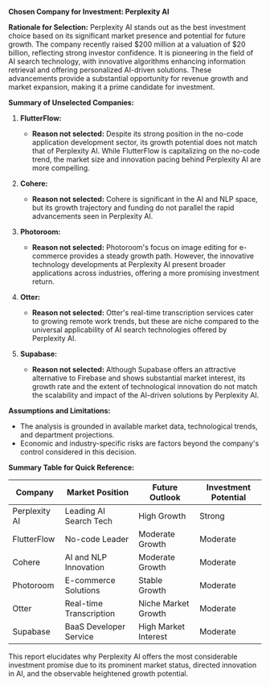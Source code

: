 **Chosen Company for Investment: Perplexity AI**

**Rationale for Selection:**
Perplexity AI stands out as the best investment choice based on its significant market presence and potential for future growth. The company recently raised $200 million at a valuation of $20 billion, reflecting strong investor confidence. It is pioneering in the field of AI search technology, with innovative algorithms enhancing information retrieval and offering personalized AI-driven solutions. These advancements provide a substantial opportunity for revenue growth and market expansion, making it a prime candidate for investment.

**Summary of Unselected Companies:**

1. **FlutterFlow:**
   - **Reason not selected:** Despite its strong position in the no-code application development sector, its growth potential does not match that of Perplexity AI. While FlutterFlow is capitalizing on the no-code trend, the market size and innovation pacing behind Perplexity AI are more compelling.

2. **Cohere:**
   - **Reason not selected:** Cohere is significant in the AI and NLP space, but its growth trajectory and funding do not parallel the rapid advancements seen in Perplexity AI.

3. **Photoroom:**
   - **Reason not selected:** Photoroom's focus on image editing for e-commerce provides a steady growth path. However, the innovative technology developments at Perplexity AI present broader applications across industries, offering a more promising investment return.

4. **Otter:**
   - **Reason not selected:** Otter's real-time transcription services cater to growing remote work trends, but these are niche compared to the universal applicability of AI search technologies offered by Perplexity AI.

5. **Supabase:**
   - **Reason not selected:** Although Supabase offers an attractive alternative to Firebase and shows substantial market interest, its growth rate and the extent of technological innovation do not match the scalability and impact of the AI-driven solutions by Perplexity AI.

**Assumptions and Limitations:**
- The analysis is grounded in available market data, technological trends, and department projections.
- Economic and industry-specific risks are factors beyond the company's control considered in this decision.

**Summary Table for Quick Reference:**

| Company        | Market Position         | Future Outlook       | Investment Potential |
|----------------|-------------------------|----------------------|----------------------|
| Perplexity AI  | Leading AI Search Tech  | High Growth          | Strong               |
| FlutterFlow    | No-code Leader          | Moderate Growth      | Moderate             |
| Cohere         | AI and NLP Innovation   | Moderate Growth      | Moderate             |
| Photoroom      | E-commerce Solutions    | Stable Growth        | Moderate             |
| Otter          | Real-time Transcription | Niche Market Growth  | Moderate             |
| Supabase       | BaaS Developer Service  | High Market Interest | Moderate             |

This report elucidates why Perplexity AI offers the most considerable investment promise due to its prominent market status, directed innovation in AI, and the observable heightened growth potential.